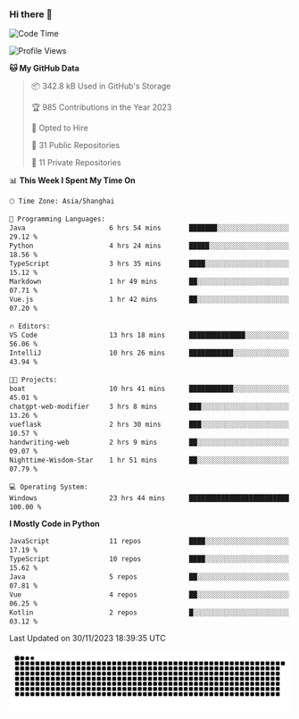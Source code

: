 ### Hi there 👋
<!--START_SECTION:waka-->
![Code Time](http://img.shields.io/badge/Code%20Time-471%20hrs%209%20mins-blue)

![Profile Views](http://img.shields.io/badge/Profile%20Views-3-blue)

**🐱 My GitHub Data** 

> 📦 342.8 kB Used in GitHub's Storage 
 > 
> 🏆 985 Contributions in the Year 2023
 > 
> 💼 Opted to Hire
 > 
> 📜 31 Public Repositories 
 > 
> 🔑 11 Private Repositories 
 > 
📊 **This Week I Spent My Time On** 

```text
🕑︎ Time Zone: Asia/Shanghai

💬 Programming Languages: 
Java                     6 hrs 54 mins       ███████░░░░░░░░░░░░░░░░░░   29.12 % 
Python                   4 hrs 24 mins       █████░░░░░░░░░░░░░░░░░░░░   18.56 % 
TypeScript               3 hrs 35 mins       ████░░░░░░░░░░░░░░░░░░░░░   15.12 % 
Markdown                 1 hr 49 mins        ██░░░░░░░░░░░░░░░░░░░░░░░   07.71 % 
Vue.js                   1 hr 42 mins        ██░░░░░░░░░░░░░░░░░░░░░░░   07.20 % 

🔥 Editors: 
VS Code                  13 hrs 18 mins      ██████████████░░░░░░░░░░░   56.06 % 
IntelliJ                 10 hrs 26 mins      ███████████░░░░░░░░░░░░░░   43.94 % 

🐱‍💻 Projects: 
boat                     10 hrs 41 mins      ███████████░░░░░░░░░░░░░░   45.01 % 
chatgpt-web-modifier     3 hrs 8 mins        ███░░░░░░░░░░░░░░░░░░░░░░   13.26 % 
vueflask                 2 hrs 30 mins       ███░░░░░░░░░░░░░░░░░░░░░░   10.57 % 
handwriting-web          2 hrs 9 mins        ██░░░░░░░░░░░░░░░░░░░░░░░   09.07 % 
Nighttime-Wisdom-Star    1 hr 51 mins        ██░░░░░░░░░░░░░░░░░░░░░░░   07.79 % 

💻 Operating System: 
Windows                  23 hrs 44 mins      █████████████████████████   100.00 % 
```

**I Mostly Code in Python** 

```text
JavaScript               11 repos            ████░░░░░░░░░░░░░░░░░░░░░   17.19 % 
TypeScript               10 repos            ████░░░░░░░░░░░░░░░░░░░░░   15.62 % 
Java                     5 repos             ██░░░░░░░░░░░░░░░░░░░░░░░   07.81 % 
Vue                      4 repos             ██░░░░░░░░░░░░░░░░░░░░░░░   06.25 % 
Kotlin                   2 repos             █░░░░░░░░░░░░░░░░░░░░░░░░   03.12 % 
```




 Last Updated on 30/11/2023 18:39:35 UTC
<!--END_SECTION:waka-->

<picture>
  <source media="(prefers-color-scheme: dark)" srcset="https://raw.githubusercontent.com/14790897/14790897/output/github-contribution-grid-snake-dark.svg" />
  <source media="(prefers-color-scheme: light)" srcset="https://raw.githubusercontent.com/14790897/14790897/output/github-contribution-grid-snake.svg" />
  <img alt="github-snake" src="https://raw.githubusercontent.com/14790897/14790897/output/github-contribution-grid-snake.svg" />
</picture>
